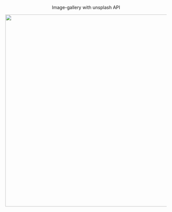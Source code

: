 <p align="center">
Image-gallery with unsplash API
</p>
<div align="center">
  <img src="https://imgur.com/kLypTxx.png" width="600"/>
</div>
